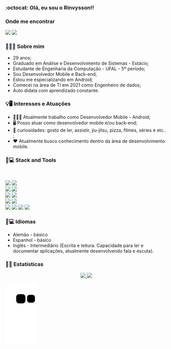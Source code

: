 ### :octocat: Olá, eu sou o Rinvysson!!

### Onde me encontrar

<div>

<a href="https://www.linkedin.com/in/rinvysson/" target="_blank"><img src="https://img.shields.io/badge/LinkedIn-0077B5?style=for-the-badge&logo=linkedin&logoColor=white" target="_blank"></a>
<a href="https://wa.me/5582981337748" target="_blank"><img src="https://img.shields.io/badge/WhatsApp-25D366?style=for-the-badge&logo=whatsapp&logoColor=white" target="_blank"></a>

</div>

### 👨🏻‍💻 Sobre mim

- 29 anos;
- Graduado em Análise e Desenvolvimento de Sistemas - Estácio;
- Estudante de Engenharia da Computação - UFAL - 5º período;
- Sou Desenvolvedor Mobile e Back-end;
- Estou me especializando em Android;
- Comecei na área de TI em 2021 como Engenheiro de dados;
- Auto didata com aprendizado constante.

### 💡🖥️ Interesses e Atuações
- 👨🏻‍💻 Atualmente trabalho como Desenvolvedor Mobile - Android;
- 🖥️ Posso atuar como desenvolvedor mobile e/ou back-end;
- 🤡 curiosidades: gosto de ler, assistir, jiu-jitsu, pizza, filmes, séries e etc.. ;
- ❤️ Atualmente busco conhecimento dentro da área de desenvolvimento mobile.

### 🚀💻 Stack and Tools

<div style="display: inline_block"><br>

<a><img src = "https://img.shields.io/badge/Kotlin-0095D5?&style=for-the-badge&logo=kotlin&logoColor=white"></a>
<a><img src = "https://img.shields.io/badge/Java-ED8B00?style=for-the-badge&logo=openjdk&logoColor=white"></a><br>
<a><img src = "https://img.shields.io/badge/Flutter-02569B?style=for-the-badge&logo=flutter&logoColor=white"></a>
<a><img src = "https://img.shields.io/badge/Spring-6DB33F?style=for-the-badge&logo=spring&logoColor=white"></a><br>
<a><img src = "https://img.shields.io/badge/PostgreSQL-316192?style=for-the-badge&logo=postgresql&logoColor=white"></a>
<a><img src = "https://img.shields.io/badge/MongoDB-4EA94B?style=for-the-badge&logo=mongodb&logoColor=white"></a> <br>
<a><img src = "https://img.shields.io/badge/Amazon_AWS-232F3E?style=for-the-badge&logo=amazon-aws&logoColor=white"></a>
<a><img src = "https://img.shields.io/badge/microsoft%20azure-0089D6?style=for-the-badge&logo=microsoft-azure&logoColor=white"></a><br>
<a><img src = "https://img.shields.io/badge/GIT-E44C30?style=for-the-badge&logo=git&logoColor=white"></a>
<a><img src = "https://img.shields.io/badge/GitLab-330F63?style=for-the-badge&logo=gitlab&logoColor=white"></a>
<a><img src = "https://img.shields.io/badge/Bitbucket-0747a6?style=for-the-badge&logo=bitbucket&logoColor=white"></a>
<a><img src =	"https://img.shields.io/badge/GitHub-100000?style=for-the-badge&logo=github&logoColor=white"></a><br>

</div>

### 🚀💻 Idiomas

- Alemão - básico
- Espanhol - básico
- Inglês - Intermediário (Escrita e leitura. Capacidade para ler e documentar aplicações, atualmente desenvolvendo fala e escuta).

### 🧮📐 Estatísticas

<div align="center">
  <a href="https://github.com/rinvyssondev">
  <img height="180em" src="https://github-readme-stats.vercel.app/api?username=rinvyssondev&show_icons=true&theme=dracula&include_all_commits=true&count_private=true"/>
  <img height="180em" src="https://github-readme-stats.vercel.app/api/top-langs/?username=rinvyssondev&layout=compact&langs_count=7&theme=dracula"/>
</div>

![Snake animation](https://github.com/rinvyssondev/rinvyssondev/blob/output/github-contribution-grid-snake.svg)
